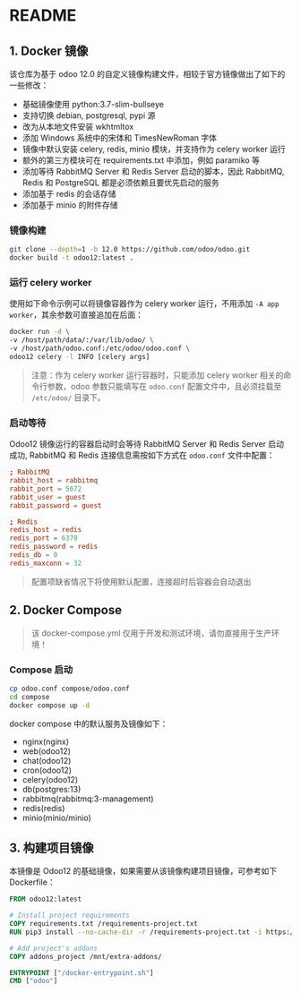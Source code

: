 # README

## 1. Docker 镜像

该仓库为基于 odoo 12.0 的自定义镜像构建文件，相较于官方镜像做出了如下的一些修改：

- 基础镜像使用 python:3.7-slim-bullseye
- 支持切换 debian, postgresql, pypi 源
- 改为从本地文件安装 wkhtmltox
- 添加 Windows 系统中的宋体和 TimesNewRoman 字体
- 镜像中默认安装 celery, redis, minio 模块，并支持作为 celery worker 运行
- 额外的第三方模块可在 requirements.txt 中添加，例如 paramiko 等
- 添加等待 RabbitMQ Server 和 Redis Server 启动的脚本，因此 RabbitMQ, Redis 和 PostgreSQL 都是必须依赖且要优先启动的服务
- 添加基于 redis 的会话存储
- 添加基于 minio 的附件存储

### 镜像构建

```sh
git clone --depth=1 -b 12.0 https://github.com/odoo/odoo.git
docker build -t odoo12:latest .
```

### 运行 celery worker

使用如下命令示例可以将镜像容器作为 celery worker 运行，不用添加 `-A app worker`，其余参数可直接追加在后面：

```sh
docker run -d \
-v /host/path/data/:/var/lib/odoo/ \
-v /host/path/odoo.conf:/etc/odoo/odoo.conf \
odoo12 celery -l INFO [celery args]
```

> 注意：作为 celery worker 运行容器时，只能添加 celery worker 相关的命令行参数，odoo 参数只能填写在 `odoo.conf` 配置文件中，且必须挂载至 `/etc/odoo/` 目录下。

### 启动等待

Odoo12 镜像运行的容器启动时会等待 RabbitMQ Server 和 Redis Server 启动成功, RabbitMQ 和 Redis 连接信息需按如下方式在 `odoo.conf` 文件中配置：

```conf
; RabbitMQ
rabbit_host = rabbitmq
rabbit_port = 5672
rabbit_user = guest
rabbit_password = guest

; Redis
redis_host = redis
redis_port = 6379
redis_password = redis
redis_db = 0
redis_maxconn = 32
```

> 配置项缺省情况下将使用默认配置，连接超时后容器会自动退出

## 2. Docker Compose

> 该 docker-compose.yml 仅用于开发和测试环境，请勿直接用于生产环境！

### Compose 启动

```sh
cp odoo.conf compose/odoo.conf
cd compose
docker compose up -d
```

docker compose 中的默认服务及镜像如下：

- nginx(nginx)
- web(odoo12)
- chat(odoo12)
- cron(odoo12)
- celery(odoo12)
- db(postgres:13)
- rabbitmq(rabbitmq:3-management)
- redis(redis)
- minio(minio/minio)

## 3. 构建项目镜像

本镜像是 Odoo12 的基础镜像，如果需要从该镜像构建项目镜像，可参考如下 Dockerfile：

```dockerfile
FROM odoo12:latest

# Install project requirements
COPY requirements.txt /requirements-project.txt
RUN pip3 install --no-cache-dir -r /requirements-project.txt -i https://pypi.tuna.tsinghua.edu.cn/simple

# Add project's addons
COPY addons_project /mnt/extra-addons/

ENTRYPOINT ["/docker-entrypoint.sh"]
CMD ["odoo"]
```
